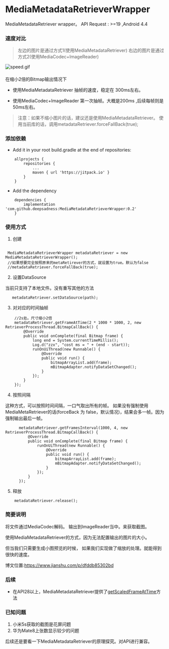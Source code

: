 # MediaMetadataRetrieverWrapper
MediaMetadataRetriever wrapper。
API Request : >=19 ,Android 4.4

### 速度对比

> 左边的图片是通过方式1(使用MediaMetadataRetriever)
> 右边的图片是通过方式2(使用MediaCodec+ImageReader)

![speed.gif](https://upload-images.jianshu.io/upload_images/1877190-043e610b38a54051.gif?imageMogr2/auto-orient/strip)

####
在缩小2倍的Bitmap输出情况下
- 使用MediaMetadataRetriever
抽帧的速度，稳定在 300ms左右。

- 使用MediaCodec+ImageReader
第一次抽帧。大概是200ms ,后续每帧则是50ms左右。

> 注意：如果不缩小图片的话，建议还是使用MediaMetadataRetriever。
> 使用当前库的话，调用metadataRetriever.forceFallBack(true);

### 添加依赖

- Add it in your root build.gradle at the end of repositories:

```
    allprojects {
    	repositories {
    		...
    		maven { url 'https://jitpack.io' }
    	}
    }
```

- Add the dependency

```
    dependencies {
        implementation 'com.github.deepsadness:MediaMetadataRetrieverWrapper:0.2'
    }

```

### 使用方式

1. 创建
```

 MediaMetadataRetrieverWrapper metadataRetriever = new MediaMetadataRetrieverWrapper();
 //如果想要完全按照原来的metaRetirever的方式，就设置为true。默认为false
 //metadataRetriever.forceFallBack(true);

```

2. 设置DataSource

当前只支持了本地文件。没有重写其他的方法
```
   metadataRetriever.setDataSource(path);

```

3. 对对应的时间抽帧

```
    //2s处。尺寸缩小2倍
    metadataRetriever.getFrameAtTime(2 * 1000 * 1000, 2, new RetrieverProcessThread.BitmapCallBack() {
        @Override
        public void onComplete(final Bitmap frame) {
            long end = System.currentTimeMillis();
            Log.d("zzx", "cost ms = " + (end - start));
            runOnUiThread(new Runnable() {
                @Override
                public void run() {
                    bitmapArrayList.add(frame);
                    mBitmapAdapter.notifyDataSetChanged();
                }
            });
        }
    });
```

4. 按照间隔

这种方式，可以按照时间间隔，一口气取出所有的帧。
如果没有强制使用MediaMetaRetriever的话(forceBack 为 false，默认情况)，结果会多一帧。因为强制输出最后一帧。
```
      metadataRetriever.getFramesInterval(1000, 4, new RetrieverProcessThread.BitmapCallBack() {
          @Override
          public void onComplete(final Bitmap frame) {
              runOnUiThread(new Runnable() {
                  @Override
                  public void run() {
                      bitmapArrayList.add(frame);
                      mBitmapAdapter.notifyDataSetChanged();
                  }
              });
          }
      });

```

5. 释放
```
    metadataRetriever.release();
```

### 简要说明

将文件通过MediaCodec解码。
输出到ImageReader当中。来获取截图。

使用MediaMetadataRetriever的方式，因为无法配置输出的图片的大小。

但当我们只需要生成小图预览的时候，
如果我们实现做了缩放的处理。就能得到很快的速度。

博文位置:https://www.jianshu.com/p/dfddb85302bd

### 后续

- 在API28以上，MediaMetadataRetriever提供了[getScaledFrameAtTime](https://developer.android.com/reference/android/media/MediaMetadataRetriever#getScaledFrameAtTime(long,%20int,%20int,%20int))方法

### 已知问题
1. 小米5s获取的截图是花屏问题
2. 华为Mate8上张数显示较少的问题

后续还是要看一下MediaMetadataRetriever的原理探究。对API进行兼容。
